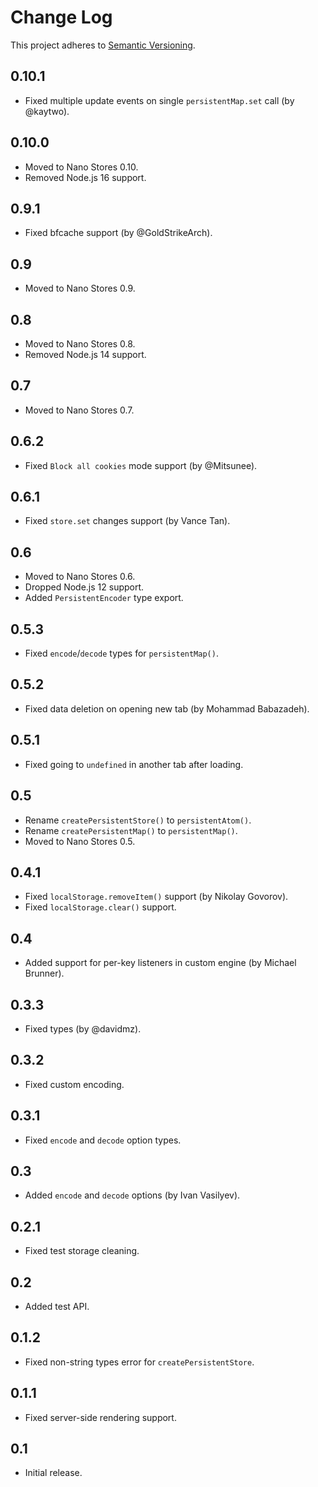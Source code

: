 # Change Log
This project adheres to [Semantic Versioning](http://semver.org/).

## 0.10.1
* Fixed multiple update events on single `persistentMap.set` call (by @kaytwo).

## 0.10.0
* Moved to Nano Stores 0.10.
* Removed Node.js 16 support.

## 0.9.1
* Fixed bfcache support (by @GoldStrikeArch).

## 0.9
* Moved to Nano Stores 0.9.

## 0.8
* Moved to Nano Stores 0.8.
* Removed Node.js 14 support.

## 0.7
* Moved to Nano Stores 0.7.

## 0.6.2
* Fixed `Block all cookies` mode support (by @Mitsunee).

## 0.6.1
* Fixed `store.set` changes support (by Vance Tan).

## 0.6
* Moved to Nano Stores 0.6.
* Dropped Node.js 12 support.
* Added `PersistentEncoder` type export.

## 0.5.3
* Fixed `encode`/`decode` types for `persistentMap()`.

## 0.5.2
* Fixed data deletion on opening new tab (by Mohammad Babazadeh).

## 0.5.1
* Fixed going to `undefined` in another tab after loading.

## 0.5
* Rename `createPersistentStore()` to `persistentAtom()`.
* Rename `createPersistentMap()` to `persistentMap()`.
* Moved to Nano Stores 0.5.

## 0.4.1
* Fixed `localStorage.removeItem()` support (by Nikolay Govorov).
* Fixed `localStorage.clear()` support.

## 0.4
* Added support for per-key listeners in custom engine (by Michael Brunner).

## 0.3.3
* Fixed types (by @davidmz).

## 0.3.2
* Fixed custom encoding.

## 0.3.1
* Fixed `encode` and `decode` option types.

## 0.3
* Added `encode` and `decode` options (by Ivan Vasilyev).

## 0.2.1
* Fixed test storage cleaning.

## 0.2
* Added test API.

## 0.1.2
* Fixed non-string types error for `createPersistentStore`.

## 0.1.1
* Fixed server-side rendering support.

## 0.1
* Initial release.
